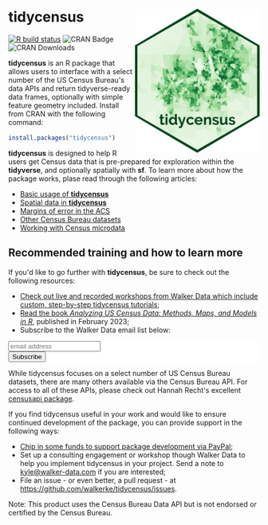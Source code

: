 # tidycensus <img src=logo.png width = "250px" align = "right">

[![R build status](https://github.com/walkerke/tidycensus/workflows/R-CMD-check/badge.svg)](https://github.com/walkerke/tidycensus/actions) ![CRAN Badge](http://www.r-pkg.org/badges/version/tidycensus)  ![CRAN Downloads](http://cranlogs.r-pkg.org/badges/tidycensus)

__tidycensus__ is an R package that allows users to interface with a select number of the US Census Bureau's data APIs and return tidyverse-ready data frames, optionally with simple feature geometry included.  Install from CRAN with the following command: 

```r
install.packages("tidycensus")
```

__tidycensus__ is designed to help R users get Census data that is pre-prepared for exploration within the __tidyverse__, and optionally spatially with __sf__.  To learn more about how the package works, plase read through the following articles: 

* [Basic usage of __tidycensus__](articles/basic-usage.html)
* [Spatial data in __tidycensus__](articles/spatial-data.html)
* [Margins of error in the ACS](articles/margins-of-error.html)
* [Other Census Bureau datasets](articles/other-datasets.html)
* [Working with Census microdata](articles/pums-data.html)

## Recommended training and how to learn more

If you'd like to go further with __tidycensus__, be sure to check out the following resources:

* [Check out live and recorded workshops from Walker Data which include custom, step-by-step tidycensus tutorials](https://walker-data.com/workshops.html);
* [Read the book _Analyzing US Census Data: Methods, Maps, and Models in R_](https://walker-data.com/census-r), published in February 2023;
* Subscribe to the Walker Data email list below:  

<!-- Begin MailChimp Signup Form -->
<link href="//cdn-images.mailchimp.com/embedcode/slim-10_7.css" rel="stylesheet" type="text/css">
<style type="text/css">
#mc_embed_signup{background:#fff; clear:left; font:14px Helvetica,Arial,sans-serif; }
/* Add your own MailChimp form style overrides in your site stylesheet or in this style block.
We recommend moving this block and the preceding CSS link to the HEAD of your HTML file. */
</style>
<div id="mc_embed_signup">
<form action="//github.us15.list-manage.com/subscribe/post?u=1829a68a5eda3d301119fdcd6&amp;id=c4a53d2961" method="post" id="mc-embedded-subscribe-form" name="mc-embedded-subscribe-form" class="validate" target="_blank" novalidate>
<div id="mc_embed_signup_scroll">

<input type="email" value="" name="EMAIL" class="email" id="mce-EMAIL" placeholder="email address" required>
<!-- real people should not fill this in and expect good things - do not remove this or risk form bot signups-->
<div style="position: absolute; left: -5000px;" aria-hidden="true"><input type="text" name="b_1829a68a5eda3d301119fdcd6_c4a53d2961" tabindex="-1" value=""></div>
<div class="clear"><input type="submit" value="Subscribe" name="subscribe" id="mc-embedded-subscribe" class="button"></div>
</div>
</form>
</div>

<!--End mc_embed_signup-->

While tidycensus focuses on a select number of US Census Bureau datasets, there are many others available via the Census Bureau API.  For access to all of these APIs, please check out Hannah Recht's excellent [censusapi package](https://github.com/hrecht/censusapi). 

If you find tidycensus useful in your work and would like to ensure continued development of the package, you can provide support in the following ways: 

* [Chip in some funds to support package development via PayPal](https://paypal.me/walkerdata);
* Set up a consulting engagement or workshop though Walker Data to help you implement tidycensus in your project.  Send a note to <kyle@walker-data.com> if you are interested; 
* File an issue - or even better, a pull request - at https://github.com/walkerke/tidycensus/issues.  

Note: This product uses the Census Bureau Data API but is not endorsed or certified by the Census Bureau.


